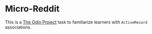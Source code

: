 # Micro-Reddit

This is a [The Odin Project](https://www.theodinproject.com) task to familiarize
learners with `ActiveRecord` associations.
